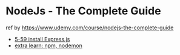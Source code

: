 # NodeJs - The Complete Guide
ref by https://www.udemy.com/course/nodejs-the-complete-guide  

- [5-59 install Express.js](https://www.notion.so/5-59-installing-Express-js-3535aa499f164c72b5f2712f4b8d6c87?pvs=21)
- [extra learn: npm, nodemon](https://www.notion.so/extra-learn-npm-nodemon-68859fd3bd3e4208bd26f97f65052de2)
